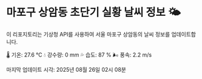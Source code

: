 
# 마포구 상암동 초단기 실황 날씨 정보 🌤️

이 리포지토리는 기상청 API를 사용하여 서울 마포구 상암동의 날씨 정보를 업데이트합니다. 

🌡️ 기온: 27.6 ℃
💧 강수량: 0 mm
💦 습도: 87 %
🌬️ 풍속: 2.2 m/s

마지막 업데이트 시각: 2025년 08월 26일 02시 08분    
